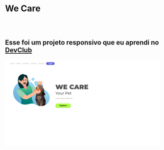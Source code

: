 <h1>We Care</h1>
<br>
<br>
<h2>Esse foi um projeto responsivo que eu aprendi no <a href="https://rodolfomori.com.br/devclub">DevClub</a></h2>

<img src="https://github.com/Thiago-Maia-github/We-Care/blob/master/assets/Captura%20de%20tela%20de%202024-03-12%2019-53-23.png?raw=true" />

